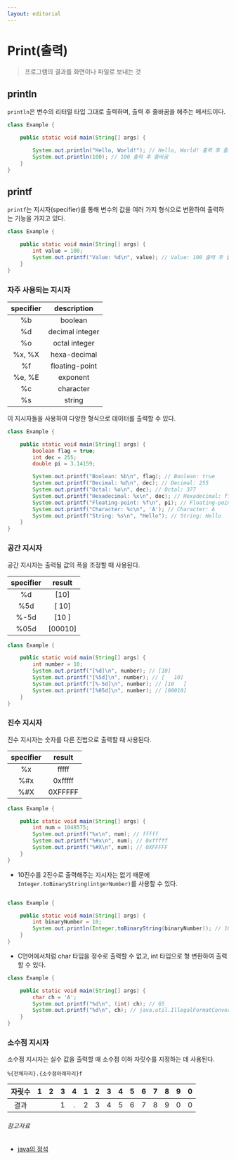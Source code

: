 ```yaml
---
layout: editorial
---
```


# Print(출력)

> 프로그램의 결과를 화면이나 파일로 보내는 것

## println

`println`은 변수의 리터럴 타입 그대로 출력하며, 출력 후 줄바꿈을 해주는 메서드이다.

```java
class Example {

    public static void main(String[] args) {

        System.out.println("Hello, World!"); // Hello, World! 출력 후 줄바꿈
        System.out.println(100); // 100 출력 후 줄바꿈
    }
}
```

## printf

`printf`는 지시자(specifier)를 통해 변수의 값을 여러 가지 형식으로 변환하여 출력하는 기능을 가지고 있다.

```java
class Example {

    public static void main(String[] args) {
        int value = 100;
        System.out.printf("Value: %d\n", value); // Value: 100 출력 후 줄바꿈
    }
}
```

### 자주 사용되는 지시자

| specifier |   description   |
|:---------:|:---------------:|
|    %b     |     boolean     |
|    %d     | decimal integer |
|    %o     |  octal integer  |
|  %x, %X   |  hexa-decimal   |
|    %f     | floating-point  |
|  %e, %E   |    exponent     |
|    %c     |    character    |
|    %s     |     string      |

이 지시자들을 사용하여 다양한 형식으로 데이터를 출력할 수 있다.

```java
class Example {

    public static void main(String[] args) {
        boolean flag = true;
        int dec = 255;
        double pi = 3.14159;

        System.out.printf("Boolean: %b\n", flag); // Boolean: true
        System.out.printf("Decimal: %d\n", dec); // Decimal: 255
        System.out.printf("Octal: %o\n", dec); // Octal: 377
        System.out.printf("Hexadecimal: %x\n", dec); // Hexadecimal: ff
        System.out.printf("Floating-point: %f\n", pi); // Floating-point: 3.141590
        System.out.printf("Character: %c\n", 'A'); // Character: A
        System.out.printf("String: %s\n", "Hello"); // String: Hello
    }
}
```

### 공간 지시자

공간 지시자는 출력될 값의 폭을 조정할 때 사용된다.

| specifier | result  |
|:---------:|:-------:|
|    %d     |  [10]   |
|    %5d    | [   10] |
|   %-5d    | [10   ] |
|   %05d    | [00010] |

```java
class Example {

    public static void main(String[] args) {
        int number = 10;
        System.out.printf("[%d]\n", number); // [10]
        System.out.printf("[%5d]\n", number); // [   10]
        System.out.printf("[%-5d]\n", number); // [10   ]
        System.out.printf("[%05d]\n", number); // [00010]
    }
}
```

### 진수 지시자

진수 지시자는 숫자를 다른 진법으로 출력할 때 사용된다.

| specifier | result  |
|:---------:|:-------:|
|    %x     |  fffff  |
|    %#x    | 0xfffff |
|    %#X    | 0XFFFFF |

```java
class Example {

    public static void main(String[] args) {
        int num = 1048575;
        System.out.printf("%x\n", num); // fffff
        System.out.printf("%#x\n", num); // 0xfffff
        System.out.printf("%#X\n", num); // 0XFFFFF
    }
}
```

- 10진수를 2진수로 출력해주는 지시자는 없기 때문에 `Integer.toBinaryString(intgerNumber)`를 사용할 수 있다.

```java

class Example {

    public static void main(String[] args) {
        int binaryNumber = 10;
        System.out.println(Integer.toBinaryString(binaryNumber)); // 1010
    }
}
```

- C언어에서처럼 char 타입을 정수로 출력할 수 없고, int 타입으로 형 변환하여 출력할 수 있다.

```java
class Example {

    public static void main(String[] args) {
        char ch = 'A';
        System.out.printf("%d\n", (int) ch); // 65
        System.out.printf("%d\n", ch); // java.util.IllegalFormatConversionException
    }
}
```

### 소수점 지시자

소수점 지시자는 실수 값을 출력할 때 소수점 이하 자릿수를 지정하는 데 사용된다.

`%{전체자리}.{소수점아래자리}f`

| 자릿수 | 1 | 2 | 3 | 4 | 1 | 2 | 3 | 4 | 5 | 6 | 7 | 8 | 9 | 0 |
|:---:|:-:|:-:|:-:|:-:|:-:|:-:|:-:|:-:|:-:|:-:|:-:|:-:|:-:|:-:|
| 결과  |   |   | 1 | . | 2 | 3 | 4 | 5 | 6 | 7 | 8 | 9 | 0 | 0 |

###### 참고자료

- [java의 정석](https://www.nl.go.kr/seoji/contents/S80100000000.do?schM=intgr_detail_view_isbn&page=1&pageUnit=10&schType=simple&schStr=Java의+정석&isbn=9788994492032&cipId=200741285%2C)
